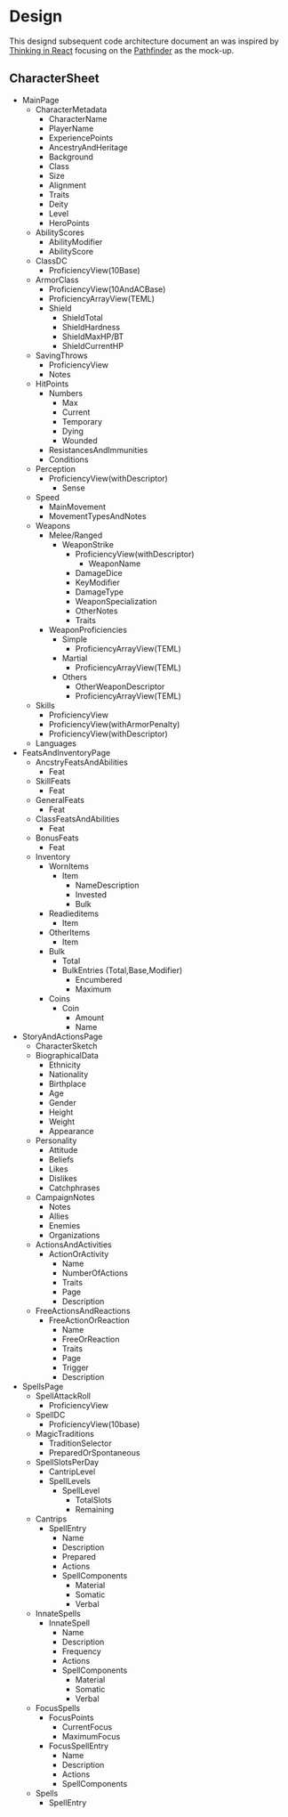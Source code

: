 # Design

This designd subsequent code architecture document an was inspired by [Thinking in React](https://reactjs.org/docs/thinking-in-react.html) focusing on the [Pathfinder](https://paizo.s3-us-west-2.amazonaws.com/PZO2101-CharacterSheet-Color.pdf) as the mock-up.

## CharacterSheet

-   MainPage
    -   CharacterMetadata
        -   CharacterName
        -   PlayerName
        -   ExperiencePoints
        -   AncestryAndHeritage
        -   Background
        -   Class
        -   Size
        -   Alignment
        -   Traits
        -   Deity
        -   Level
        -   HeroPoints
    -   AbilityScores
        -   AbilityModifier
        -   AbilityScore
    -   ClassDC
        -   ProficiencyView(10Base)
    -   ArmorClass
        -   ProficiencyView(10AndACBase)
        -   ProficiencyArrayView(TEML)
        -   Shield
            -   ShieldTotal
            -   ShieldHardness
            -   ShieldMaxHP/BT
            -   ShieldCurrentHP
    -   SavingThrows
        -   ProficiencyView
        -   Notes
    -   HitPoints
        -   Numbers
            -   Max
            -   Current
            -   Temporary
            -   Dying
            -   Wounded
        -   ResistancesAndImmunities
        -   Conditions
    -   Perception
        -   ProficiencyView(withDescriptor)
            -   Sense
    -   Speed
        -   MainMovement
        -   MovementTypesAndNotes
    -   Weapons
        -   Melee/Ranged
            -   WeaponStrike
                -   ProficiencyView(withDescriptor)
                    -   WeaponName
                -   DamageDice
                -   KeyModifier
                -   DamageType
                -   WeaponSpecialization
                -   OtherNotes
                -   Traits
        -   WeaponProficiencies
            -   Simple
                -   ProficiencyArrayView(TEML)
            -   Martial
                -   ProficiencyArrayView(TEML)
            -   Others
                -   OtherWeaponDescriptor
                -   ProficiencyArrayView(TEML)
    -   Skills
        -   ProficiencyView
        -   ProficiencyView(withArmorPenalty)
        -   ProficiencyView(withDescriptor)
    -   Languages
-   FeatsAndInventoryPage
    -   AncstryFeatsAndAbilities
        -   Feat
    -   SkillFeats
        -   Feat
    -   GeneralFeats
        -   Feat
    -   ClassFeatsAndAbilities
        -   Feat
    -   BonusFeats
        -   Feat
    -   Inventory
        -   WornItems
            -   Item
                -   NameDescription
                -   Invested
                -   Bulk
        -   Readieditems
            -   Item
        -   OtherItems
            -   Item
        -   Bulk
            -   Total
            -   BulkEntries (Total,Base,Modifier)
                -   Encumbered
                -   Maximum
        -   Coins
            -   Coin
                -   Amount
                -   Name
-   StoryAndActionsPage
    -   CharacterSketch
    -   BiographicalData
        -   Ethnicity
        -   Nationality
        -   Birthplace
        -   Age
        -   Gender
        -   Height
        -   Weight
        -   Appearance
    -   Personality
        -   Attitude
        -   Beliefs
        -   Likes
        -   Dislikes
        -   Catchphrases
    -   CampaignNotes
        -   Notes
        -   Allies
        -   Enemies
        -   Organizations
    -   ActionsAndActivities
        -   ActionOrActivity
            -   Name
            -   NumberOfActions
            -   Traits
            -   Page
            -   Description
    -   FreeActionsAndReactions
        -   FreeActionOrReaction
            -   Name
            -   FreeOrReaction
            -   Traits
            -   Page
            -   Trigger
            -   Description
-   SpellsPage
    -   SpellAttackRoll
        -   ProficiencyView
    -   SpellDC
        -   ProficiencyView(10base)
    -   MagicTraditions
        -   TraditionSelector
        -   PreparedOrSpontaneous
    -   SpellSlotsPerDay
        -   CantripLevel
        -   SpellLevels
            -   SpellLevel
                -   TotalSlots
                -   Remaining
    -   Cantrips
        -   SpellEntry
            -   Name
            -   Description
            -   Prepared
            -   Actions
            -   SpellComponents
                -   Material
                -   Somatic
                -   Verbal
    -   InnateSpells
        -   InnateSpell
            -   Name
            -   Description
            -   Frequency
            -   Actions
            -   SpellComponents
                -   Material
                -   Somatic
                -   Verbal
    -   FocusSpells
        -   FocusPoints
            -   CurrentFocus
            -   MaximumFocus
        -   FocusSpellEntry
            -   Name
            -   Description
            -   Actions
            -   SpellComponents
    -   Spells
        -   SpellEntry
